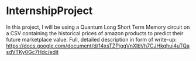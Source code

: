 # InternshipProject
In this project, I will be using a Quantum Long Short Term Memory circuit on a CSV containing the historical prices of amazon products to predict their future marketplace value.
Full, detailed description in form of write-up:
https://docs.google.com/document/d/14xsTZPiggVnXlbVh7CJHkqhui4uTQasdVTKy0Gc7Hdc/edit

